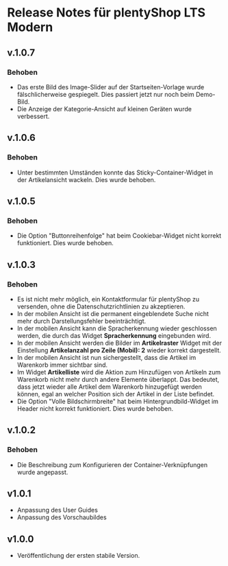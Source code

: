 # Release Notes für plentyShop LTS Modern

## v.1.0.7

### Behoben

- Das erste Bild des Image-Slider auf der Startseiten-Vorlage wurde fälschlicherweise gespiegelt. Dies passiert jetzt nur noch beim Demo-Bild.
- Die Anzeige der Kategorie-Ansicht auf kleinen Geräten wurde verbessert.

## v.1.0.6

### Behoben

- Unter bestimmten Umständen konnte das Sticky-Container-Widget in der Artikelansicht wackeln. Dies wurde behoben.

## v.1.0.5

### Behoben

- Die Option "Buttonreihenfolge" hat beim Cookiebar-Widget nicht korrekt funktioniert. Dies wurde behoben.

## v.1.0.3

### Behoben

- Es ist nicht mehr möglich, ein Kontaktformular für plentyShop zu versenden, ohne die Datenschutzrichtlinien zu akzeptieren.
- In der mobilen Ansicht ist die permanent eingeblendete Suche nicht mehr durch Darstellungsfehler beeinträchtigt.
- In der mobilen Ansicht kann die Spracherkennung wieder geschlossen werden, die durch das Widget **Spracherkennung** eingebunden wird.
- In der mobilen Ansicht werden die Bilder im **Artikelraster** Widget mit der Einstellung **Artikelanzahl pro Zeile (Mobil): 2**  wieder korrekt dargestellt.
- In der mobilen Ansicht ist nun sichergestellt, dass die Artikel im Warenkorb immer sichtbar sind.
- Im Widget **Artikelliste** wird die Aktion zum Hinzufügen von Artikeln zum Warenkorb nicht mehr durch andere Elemente überlappt. Das bedeutet, dass jetzt wieder alle Artikel dem Warenkorb hinzugefügt werden können, egal an welcher Position sich der Artikel in der Liste befindet.
- Die Option "Volle Bildschirmbreite" hat beim Hintergrundbild-Widget im Header nicht korrekt funktioniert. Dies wurde behoben.

## v.1.0.2

### Behoben

- Die Beschreibung zum Konfigurieren der Container-Verknüpfungen wurde angepasst.

## v1.0.1

- Anpassung des User Guides
- Anpassung des Vorschaubildes

## v1.0.0

- Veröffentlichung der ersten stabile Version.
